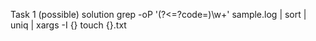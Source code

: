 Task 1 (possible) solution
grep -oP '(?<=\?code=)\w+' sample.log | sort | uniq | xargs -I {} touch {}.txt

